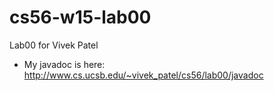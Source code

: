 cs56-w15-lab00
==============

Lab00 for Vivek Patel

* My javadoc is here: http://www.cs.ucsb.edu/~vivek_patel/cs56/lab00/javadoc
